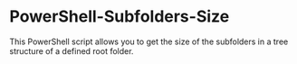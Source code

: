 # PowerShell-Subfolders-Size
This PowerShell script allows you to get the size of the subfolders in a tree structure of a defined root folder.
